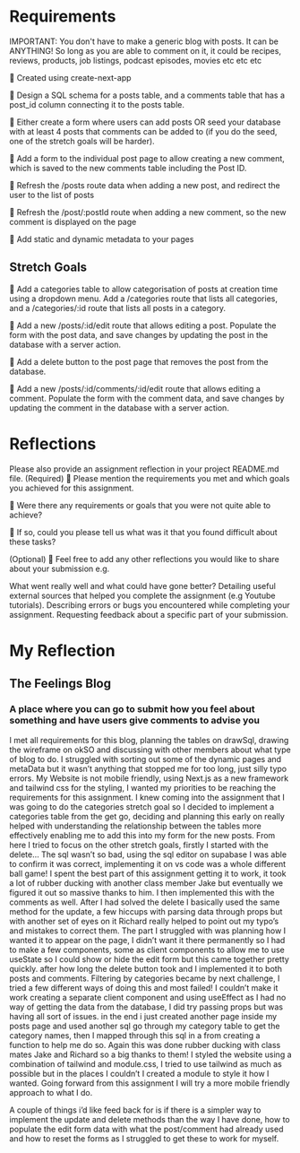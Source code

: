 # Requirements

IMPORTANT: You don't have to make a generic blog with posts. It can be ANYTHING! So long as you are able to comment on it, it could be recipes, reviews, products, job listings, podcast episodes, movies etc etc etc

🎯 Created using create-next-app

🎯 Design a SQL schema for a posts table, and a comments table that has a post_id column connecting it to the posts table.

🎯 Either create a form where users can add posts OR seed your database with at least 4 posts that comments can be added to (if you do the seed, one of the stretch goals will be harder).

🎯 Add a form to the individual post page to allow creating a new comment, which is saved to the new comments table including the Post ID.

🎯 Refresh the /posts route data when adding a new post, and redirect the user to the list of posts

🎯 Refresh the /post/:postId route when adding a new comment, so the new comment is displayed on the page

🎯 Add static and dynamic metadata to your pages

## Stretch Goals

🏹 Add a categories table to allow categorisation of posts at creation time using a dropdown menu. Add a /categories route that lists all categories, and a /categories/:id route that lists all posts in a category.

🏹 Add a new /posts/:id/edit route that allows editing a post. Populate the form with the post data, and save changes by updating the post in the database with a server action.

🏹 Add a delete button to the post page that removes the post from the database.

🏹 Add a new /posts/:id/comments/:id/edit route that allows editing a comment. Populate the form with the comment data, and save changes by updating the comment in the database with a server action.

# Reflections

Please also provide an assignment reflection in your project README.md file.
(Required)
🎯 Please mention the requirements you met and which goals you achieved for this assignment.

🎯 Were there any requirements or goals that you were not quite able to achieve?

🎯 If so, could you please tell us what was it that you found difficult about these tasks?

(Optional)
🏹 Feel free to add any other reflections you would like to share about your submission e.g.

What went really well and what could have gone better?
Detailing useful external sources that helped you complete the assignment (e.g Youtube tutorials).
Describing errors or bugs you encountered while completing your assignment.
Requesting feedback about a specific part of your submission.

# My Reflection

## The Feelings Blog

### A place where you can go to submit how you feel about something and have users give comments to advise you

I met all requirements for this blog, planning the tables on drawSql, drawing the wireframe on okSO and discussing with other members about what type of blog to do. I struggled with sorting out some of the dynamic pages and metaData but it wasn’t anything that stopped me for too long, just silly typo errors.
My Website is not mobile friendly, using Next.js as a new framework and tailwind css for the styling, I wanted my priorities to be reaching the requirements for this assignment.
I knew coming into the assignment that I was going to do the categories stretch goal so I decided to implement a categories table from the get go, deciding and planning this early on really helped with understanding the relationship between the tables more effectively enabling me to add this into my form for the new posts.
From here I tried to focus on the other stretch goals, firstly I started with the delete… The sql wasn’t so bad, using the sql editor on supabase I was able to confirm it was correct, implementing it on vs code was a whole different ball game! I spent the best part of this assignment getting it to work, it took a lot of rubber ducking with another class member Jake but eventually we figured it out so massive thanks to him. I then implemented this with the comments as well.
After I had solved the delete I basically used the same method for the update, a few hiccups with parsing data through props but with another set of eyes on it Richard really helped to point out my typo’s and mistakes to correct them. The part I struggled with was planning how I wanted it to appear on the page, I didn’t want it there permanently so I had to make a few components, some as client components to allow me to use useState so I could show or hide the edit form but this came together pretty quickly. after how long the delete button took and I implemented it to both posts and comments.
Filtering by categories became by next challenge, I tried a few different ways of doing this and most failed! I couldn’t make it work creating a separate client component and using useEffect as I had no way of getting the data from the database, I did try passing props but was having all sort of issues. in the end i just created another page inside my posts page and used another sql go through my category table to get the category names, then I mapped through this sql in a from creating a function to help me do so. Again this was done rubber ducking with class mates Jake and Richard so a big thanks to them!
I styled the website using a combination of tailwind and module.css, I tried to use tailwind as much as possible but in the places I couldn’t I created a module to style it how I wanted. Going forward from this assignment I will try a more mobile friendly approach to what I do.

A couple of things i’d like feed back for is if there is a simpler way to implement the update and delete methods than the way I have done, how to populate the edit form data with what the post/comment had already used and how to reset the forms as I struggled to get these to work for myself.
